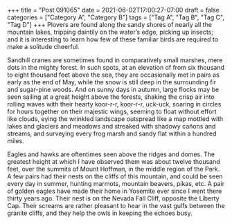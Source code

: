 +++
title = "Post 091065"
date = 2021-06-02T17:00:27-07:00
draft = false
categories = ["Category A", "Category B"]
tags = ["Tag A", "Tag B", "Tag C", "Tag D"]
+++
Plovers are found along the sandy shores of nearly all the mountain lakes, tripping daintily on the water’s edge, picking up insects; and it is interesting to learn how few of these familiar birds are required to make a solitude cheerful.

Sandhill cranes are sometimes found in comparatively small marshes, mere dots in the mighty forest. In such spots, at an elevation of from six thousand to eight thousand feet above the sea, they are occasionally met in pairs as early as the end of May, while the snow is still deep in the surrounding fir and sugar-pine woods. And on sunny days in autumn, large flocks may be seen sailing at a great height above the forests, shaking the crisp air into rolling waves with their hearty koor-r-r, koor-r-r, uck-uck, soaring in circles for hours together on their majestic wings, seeming to float without effort like clouds, eying the wrinkled landscape outspread like a map mottled with lakes and glaciers and meadows and streaked with shadowy cañons and streams, and surveying every frog marsh and sandy flat within a hundred miles.

Eagles and hawks are oftentimes seen above the ridges and domes. The greatest height at which I have observed them was about twelve thousand feet, over the summits of Mount Hoffman, in the middle region of the Park. A few pairs had their nests on the cliffs of this mountain, and could be seen every day in summer, hunting marmots, mountain beavers, pikas, etc. A pair of golden eagles have made their home in Yosemite ever since I went there thirty years ago. Their nest is on the Nevada Fall Cliff, opposite the Liberty Cap. Their screams are rather pleasant to hear in the vast gulfs between the granite cliffs, and they help the owls in keeping the echoes busy.
